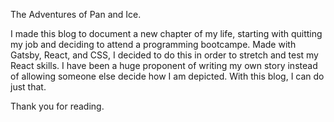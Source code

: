 The Adventures of Pan and Ice. 

I made this blog to document a new chapter of my life, starting with quitting my job and deciding to attend a
programming bootcampe. Made with Gatsby, React, and CSS, I decided to do this in order to stretch and test my React skills. I have been a huge proponent of writing my own story instead of allowing someone else decide how I am depicted. With this blog, I can do just that.

Thank you for reading. 
